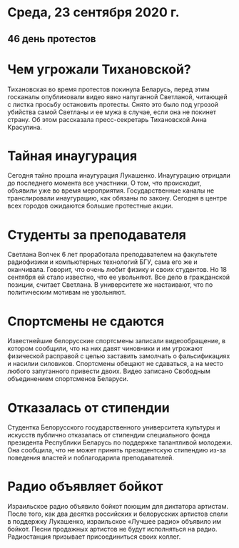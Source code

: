 # Cреда, 23 сентября 2020 г.
## 46 день протестов

# Чем угрожали Тихановской?

Тихановская во время протестов покинула Беларусь, перед этим госканалы опубликовали видео явно напуганной Светланой, читающей с листка просьбу остановить протесты. Снято это было под угрозой убийства самой Светланы и ее мужа в случае, если она не покинет страну. Об этом рассказала пресс-секретарь Тихановской Анна Красулина.

# Тайная инаугурация

Сегодня тайно прошла инаугурация Лукашенко. Инаугурацию отрицали до последнего момента все участники. О том, что происходит, объявили уже во время мероприятия. Государственные каналы не транслировали инаугурацию, как обязаны по закону. Сегодня в центре всех городов ожидаются большие протестные акции.

# Студенты за преподавателя

Светлана Волчек 6 лет проработала преподавателем на факультете радиофизики и компьютерных технологий БГУ, сама его же и оканчивала. Говорит, что очень любит физику и своих студентов. Но 18 сентября ей стало известно, что ее увольняют. Все дело в гражданской позиции, считает Светлана. В университете же настаивают, что по политическим мотивам не увольняют.

# Спортсмены не сдаются

Известнейшие белорусские спортсмены записали видеообращение, в котором сообщили, что на них давят чиновники и им угрожают физической расправой с целью заставить замолчать о фальсификациях и насилии силовиков. Спортсмены обещают не сдаваться, а на место любого запуганного привести двоих. Видео записано Свободным объединением спортсменов Беларуси.

# Отказалась от стипендии

Студентка Белорусского государственного университета культуры и искусств публично отказалась от стипендии специального фонда президента Республики Беларусь по поддержке талантливой молодежи. Она сообщила, что не может принять президентскую стипендию из-за поведения властей и поблагодарила преподавателей.

# Радио объявляет бойкот

Израильское радио объявило бойкот поющим для диктатора артистам. После того, как два десятка российских и белорусских артистов спели в поддержку Лукашенко, израильское «Лучшее радио» объявило им бойкот. Песни продажных артистов не будут исполняться на радио. Радиостанция призывает присоединиться своих коллег.
